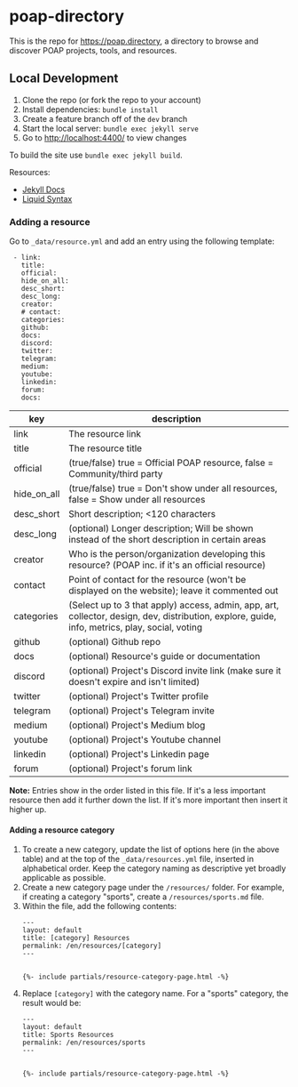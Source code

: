 # poap-directory

This is the repo for <https://poap.directory>, a directory to browse and discover POAP projects, tools, and resources.


## Local Development

1. Clone the repo (or fork the repo to your account)
1. Install dependencies: `bundle install`
1. Create a feature branch off of the `dev` branch
1. Start the local server: `bundle exec jekyll serve`
1. Go to <http://localhost:4400/> to view changes

To build the site use `bundle exec jekyll build`.

Resources:

- [Jekyll Docs](https://jekyllrb.com/docs/)
- [Liquid Syntax](https://shopify.github.io/liquid/basics/introduction/)

<!-- 
## Adding a new resource or integration

### What's a resource vs an integration?

- Resource Only
    - A POAP-specific tool that is open to thrid-party use
    - Examples: DEGEN Bot, POAPathon, GitPOAP
- Integration Only
    - POAP support built into a platform/tool that is *not* open to third-party use
    - Examples: Rhove (investment platform that gives users a POAP after investing), DecentralGames (have a metaverse POAP dispenser but only for their use)
- Both
    - A non-POAP-specific platform/tool that is open to third-party use
    - Examples: Snapshot (award voters a POAP), Earnifi (find unclaimed POAPs), CharmVerse (gated access with POAPs)


### Adding an integration

Go to `_data/integrations.yml` and add an entry using the following template:

```
- link: 
  name: 
  img: /assets/img/integrations/
  category: 
  bg_color: 
```

key       | description 
----------|------------
link      | The product link
name      | Product name
img       | Logo of product it was integrated; place in `/assets/img/integrations/` (use an SVG if possible)
category  | (Select one of the following) access, chat, data, entertainment, investing, marketing, metaverse, ownership, reputation, scanner, voting, wallet

#### Adding an integration category

To create a new category, update the list of options here (in the above table) and at the top of the `_data/integrations.yml` file, inserted in alphabetical order. Keep the category naming as descriptive yet broadly applicable as possible.
 -->

### Adding a resource

Go to `_data/resource.yml` and add an entry using the following template:

```
 - link: 
   title: 
   official: 
   hide_on_all: 
   desc_short: 
   desc_long: 
   creator: 
   # contact: 
   categories: 
   github: 
   docs: 
   discord: 
   twitter: 
   telegram: 
   medium: 
   youtube: 
   linkedin: 
   forum: 
   docs: 
 ```

key         | description 
------------|------------
link        | The resource link
title       | The resource title
official    | (true/false) true = Official POAP resource, false = Community/third party
hide_on_all | (true/false) true = Don't show under all resources, false = Show under all resources
desc_short  | Short description; <120 characters
desc_long   | (optional) Longer description; Will be shown instead of the short description in certain areas
creator     | Who is the person/organization developing this resource? (POAP inc. if it's an official resource)
contact     | Point of contact for the resource (won't be displayed on the website); leave it commented out
categories  | (Select up to 3 that apply) access, admin, app, art, collector, design, dev, distribution, explore, guide, info, metrics, play, social, voting 
github      | (optional) Github repo
docs        | (optional) Resource's guide or documentation
discord     | (optional) Project's Discord invite link (make sure it doesn't expire and isn't limited)
twitter     | (optional) Project's Twitter profile
telegram    | (optional) Project's Telegram invite
medium      | (optional) Project's Medium blog
youtube     | (optional) Project's Youtube channel
linkedin    | (optional) Project's Linkedin page
forum       | (optional) Project's forum link

**Note:** Entries show in the order listed in this file. If it's a less important resource then add it further down the list. If it's more important then insert it higher up.

#### Adding a resource category

1. To create a new category, update the list of options here (in the above table) and at the top of the `_data/resources.yml` file, inserted in alphabetical order. Keep the category naming as descriptive yet broadly applicable as possible.
1. Create a new category page under the `/resources/` folder. For example, if creating a category "sports", create a `/resources/sports.md` file.
1. Within the file, add the following contents:
    ```
    ---
    layout: default
    title: [category] Resources
    permalink: /en/resources/[category]
    ---


    {%- include partials/resource-category-page.html -%}

    ```
1. Replace `[category]` with the category name. For a "sports" category, the result would be:
    ```
    ---
    layout: default
    title: Sports Resources
    permalink: /en/resources/sports
    ---


    {%- include partials/resource-category-page.html -%}

    ```

